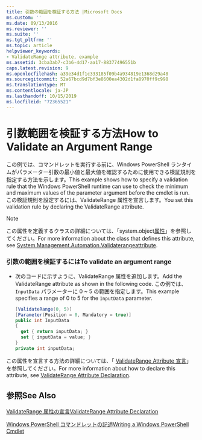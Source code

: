 ```yaml
---
title: 引数の範囲を検証する方法 |Microsoft Docs
ms.custom: ''
ms.date: 09/13/2016
ms.reviewer: ''
ms.suite: ''
ms.tgt_pltfrm: ''
ms.topic: article
helpviewer_keywords:
- ValidateRange attribute, example
ms.assetid: 3cba3ab7-c3b6-4d17-aa17-88377496551b
caps.latest.revision: 9
ms.openlocfilehash: a39e34d1f1c333185f09b4a934819e1368d29a48
ms.sourcegitcommit: 52a67bcd9d7bf3e8600ea4302d1fa8970ff9c998
ms.translationtype: MT
ms.contentlocale: ja-JP
ms.lasthandoff: 10/15/2019
ms.locfileid: "72365521"
---
```

# <a name="how-to-validate-an-argument-range"></a><span data-ttu-id="24752-102">引数範囲を検証する方法</span><span class="sxs-lookup"><span data-stu-id="24752-102">How to Validate an Argument Range</span></span>

<span data-ttu-id="24752-103">この例では、コマンドレットを実行する前に、Windows PowerShell ランタイムがパラメーター引数の最小値と最大値を確認するために使用できる検証規則を指定する方法を示します。</span><span class="sxs-lookup"><span data-stu-id="24752-103">This example shows how to specify a validation rule that the Windows PowerShell runtime can use to check the minimum and maximum values of the parameter argument before the cmdlet is run.</span></span> <span data-ttu-id="24752-104">この検証規則を設定するには、ValidateRange 属性を宣言します。</span><span class="sxs-lookup"><span data-stu-id="24752-104">You set this validation rule by declaring the ValidateRange attribute.</span></span>

> [!NOTE]
> <span data-ttu-id="24752-105">この属性を定義するクラスの詳細については、「system.object[属性](/dotnet/api/System.Management.Automation.ValidateRangeAttribute)」を参照してください。</span><span class="sxs-lookup"><span data-stu-id="24752-105">For more information about the class that defines this attribute, see [System.Management.Automation.Validaterangeattribute](/dotnet/api/System.Management.Automation.ValidateRangeAttribute).</span></span>

### <a name="to-validate-an-argument-range"></a><span data-ttu-id="24752-106">引数の範囲を検証するには</span><span class="sxs-lookup"><span data-stu-id="24752-106">To validate an argument range</span></span>

- <span data-ttu-id="24752-107">次のコードに示すように、ValidateRange 属性を追加します。</span><span class="sxs-lookup"><span data-stu-id="24752-107">Add the ValidateRange attribute as shown in the following code.</span></span> <span data-ttu-id="24752-108">この例では、`InputData` パラメーターに 0 ~ 5 の範囲を指定します。</span><span class="sxs-lookup"><span data-stu-id="24752-108">This example specifies a range of 0 to 5 for the `InputData` parameter.</span></span>

    ```csharp
    [ValidateRange(0, 5)]
    [Parameter(Position = 0, Mandatory = true)]
    public int InputData
    {
      get { return inputData; }
      set { inputData = value; }
    }
    private int inputData;
    ```

<span data-ttu-id="24752-109">この属性を宣言する方法の詳細については、「 [ValidateRange Attribute 宣言](./validaterange-attribute-declaration.md)」を参照してください。</span><span class="sxs-lookup"><span data-stu-id="24752-109">For more information about how to declare this attribute, see [ValidateRange Attribute Declaration](./validaterange-attribute-declaration.md).</span></span>

## <a name="see-also"></a><span data-ttu-id="24752-110">参照</span><span class="sxs-lookup"><span data-stu-id="24752-110">See Also</span></span>

[<span data-ttu-id="24752-111">ValidateRange 属性の宣言</span><span class="sxs-lookup"><span data-stu-id="24752-111">ValidateRange Attribute Declaration</span></span>](./validaterange-attribute-declaration.md)

[<span data-ttu-id="24752-112">Windows PowerShell コマンドレットの記述</span><span class="sxs-lookup"><span data-stu-id="24752-112">Writing a Windows PowerShell Cmdlet</span></span>](./writing-a-windows-powershell-cmdlet.md)

